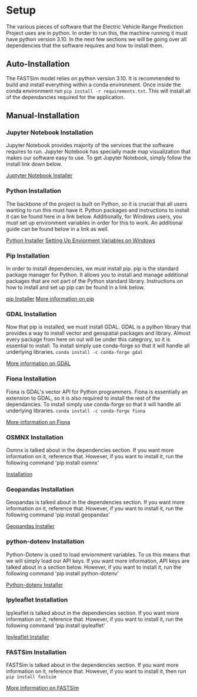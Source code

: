 # Setup
The various pieces of software that the Electric Vehicle Range Prediction Project uses are in python.  In order to run this, the machine running it must have python version 3.10.  In the next few sections we will be going over all dependencies that the software requires and how to install them.

## Auto-Installation
The FASTSim model relies on python version 3.10. It is recommended to build and install everything within a conda environment.
Once inside the conda environment run `pip install -r requirements.txt`. This will install all of the dependancies required for the application.

## Manual-Installation

### Jupyter Notebook Installation
Jupyter Notebook provides majority of the services that the software requires to run.  Jupyter Notebook has specially made map visualization that makes our software easy to use.  To get Jupyter Notebook, simply follow the install link down below.

[Juptyter Notebook Installer](https://jupyter.org/install.html) 

### Python Installation
The backbone of the project is built on Python, so it is crucial that all users wanting to run this must have it.  Python packages and instructions to install it can be found here in a link below.  Additionally, for Windows users, you must set up environment variables in order for this to work.  An additional guide can be found below in a link as well.

[Python Installer](https://www.python.org/downloads/) 
[Setting Up Enviorment Variables on Windows](https://www.tutorialspoint.com/python/python_environment.htm) 

### Pip Installation
In order to install dependencies, we must install pip.  pip is the standard package manager for Python. It allows you to install and manage additional packages that are not part of the Python standard library.  Instructions on how to install and set up pip can be found in a link below.

[pip Installer](https://pip.pypa.io/en/stable/installation/) 
[More information on pip](https://realpython.com/what-is-pip/) 

### GDAL Installation
Now that pip is installed, we must install GDAL.  GDAL is a python library that provides a way to install vector and geospatial packages and library.  Almost every package from here on out will be under this categrory, so it is essential to install.  To install simply use conda-forge so that it will handle all underlying libraries. `conda install -c conda-forge gdal`

[More information on GDAL](https://gdal.org) 

### Fiona Installation
Fiona is GDAL's vector API for Python programmers.  Fiona is essentially an extension to GDAL, so it is also required to install the rest of the dependancies. To install simply use conda-forge so that it will handle all underlying libraries. `conda install -c conda-forge fiona`

[More information on Fiona](https://pypi.org/project/fiona/#:~:text=Fiona%20is%20GDAL)

### OSMNX Installation
Osmnx is talked about in the dependencies section.  If you want more information on it, reference that.  However, if you want to install it, run the following command 'pip install osmnx'

[Installation](https://osmnx.readthedocs.io/en/stable/) 

### Geopandas Installation
Geopandas is talked about in the dependencies section.  If you want more information on it, reference that.  However, if you want to install it, run the following command 'pip install geopandas'

[Geopandas Installer](https://geopandas.org/getting_started/install.html) 

### python-dotenv Installation
Python-Dotenv is used to load enviornment variables.  To us this means that we will simply load our API keys.  If you want more information, API keys are talked about in a section below.  However, if you want to install it, run the following command 'pip install python-dotenv'

[Python-dotenv Installer](https://pypi.org/project/python-dotenv/) 

### Ipyleaflet Installation
Ipyleaflet is talked about in the dependencies section.  If you want more information on it, reference that.  However, if you want to install it, run the following command 'pip install ipyleaflet'

[Ipyleaflet Installer](https://ipyleaflet.readthedocs.io/en/latest/installation.html) 

### FASTSim Installation
FASTSim is talked about in the dependencies section.  If you want more information on it, reference that.  However, if you want to install it, then run `pip install fastsim`

[More Information on FASTSim](https://www.nrel.gov/transportation/data-tools.html) 

